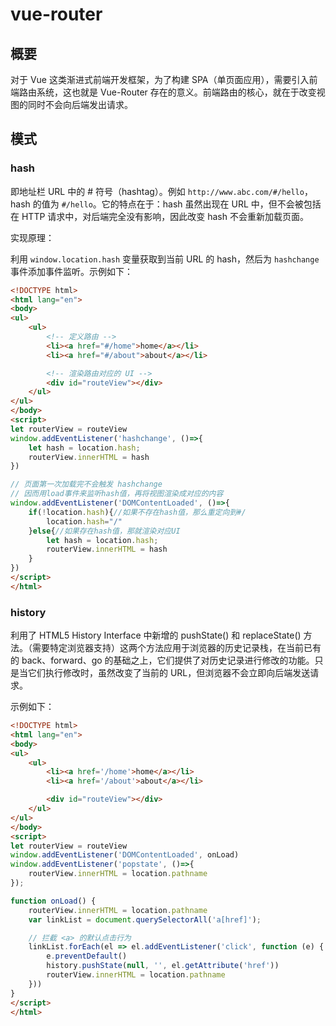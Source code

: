 # vue-router
## 概要
对于 Vue 这类渐进式前端开发框架，为了构建 SPA（单页面应用），需要引入前端路由系统，这也就是 Vue-Router 存在的意义。前端路由的核心，就在于改变视图的同时不会向后端发出请求。

## 模式
### hash
即地址栏 URL 中的 # 符号（hashtag）。例如 `http://www.abc.com/#/hello`，hash 的值为 `#/hello`。它的特点在于：hash 虽然出现在 URL 中，但不会被包括在 HTTP 请求中，对后端完全没有影响，因此改变 hash 不会重新加载页面。

实现原理：

利用 `window.location.hash` 变量获取到当前 URL 的 hash，然后为 `hashchange` 事件添加事件监听。示例如下：
```html
<!DOCTYPE html>
<html lang="en">
<body>
<ul>
    <ul>
        <!-- 定义路由 -->
        <li><a href="#/home">home</a></li>
        <li><a href="#/about">about</a></li>

        <!-- 渲染路由对应的 UI -->
        <div id="routeView"></div>
    </ul>
</ul>
</body>
<script>
let routerView = routeView
window.addEventListener('hashchange', ()=>{
    let hash = location.hash;
    routerView.innerHTML = hash
})

// 页面第一次加载完不会触发 hashchange
// 因而用load事件来监听hash值，再将视图渲染成对应的内容
window.addEventListener('DOMContentLoaded', ()=>{
    if(!location.hash){//如果不存在hash值，那么重定向到#/
        location.hash="/"
    }else{//如果存在hash值，那就渲染对应UI
        let hash = location.hash;
        routerView.innerHTML = hash
    }
})
</script>
</html>
```

### history
利用了 HTML5 History Interface 中新增的 pushState() 和 replaceState() 方法。（需要特定浏览器支持）这两个方法应用于浏览器的历史记录栈，在当前已有的 back、forward、go 的基础之上，它们提供了对历史记录进行修改的功能。只是当它们执行修改时，虽然改变了当前的 URL，但浏览器不会立即向后端发送请求。

示例如下：
```html
<!DOCTYPE html>
<html lang="en">
<body>
<ul>
    <ul>
        <li><a href='/home'>home</a></li>
        <li><a href='/about'>about</a></li>

        <div id="routeView"></div>
    </ul>
</ul>
</body>
<script>
let routerView = routeView
window.addEventListener('DOMContentLoaded', onLoad)
window.addEventListener('popstate', ()=>{
    routerView.innerHTML = location.pathname
});

function onLoad() {
    routerView.innerHTML = location.pathname
    var linkList = document.querySelectorAll('a[href]');

    // 拦截 <a> 的默认点击行为
    linkList.forEach(el => el.addEventListener('click', function (e) {
        e.preventDefault()
        history.pushState(null, '', el.getAttribute('href'))
        routerView.innerHTML = location.pathname
    }))
}
</script>
</html>
```
